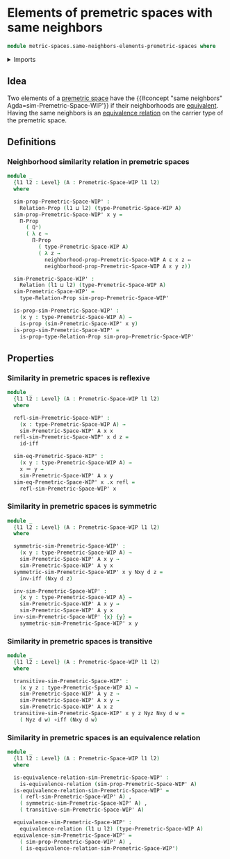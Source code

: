 # Elements of premetric spaces with same neighbors

```agda
module metric-spaces.same-neighbors-elements-premetric-spaces where
```

<details><summary>Imports</summary>

```agda
open import elementary-number-theory.positive-rational-numbers

open import foundation.binary-relations
open import foundation.dependent-pair-types
open import foundation.equivalence-relations
open import foundation.identity-types
open import foundation.logical-equivalences
open import foundation.propositions
open import foundation.transport-along-identifications
open import foundation.universe-levels

open import metric-spaces.premetric-spaces-WIP
```

</details>

## Idea

Two elements of a [premetric space](metric-spaces.premetric-spaces-WIP.md)
have the {{#concept "same neighbors" Agda=sim-Premetric-Space-WIP'}} if their
neighborhoods are [equivalent](foundation.logical-equivalences.md). Having the
same neighbors is an [equivalence relation](foundation.equivalence-relations.md)
on the carrier type of the premetric space.

## Definitions

### Neighborhood similarity relation in premetric spaces

```agda
module _
  {l1 l2 : Level} (A : Premetric-Space-WIP l1 l2)
  where

  sim-prop-Premetric-Space-WIP' :
    Relation-Prop (l1 ⊔ l2) (type-Premetric-Space-WIP A)
  sim-prop-Premetric-Space-WIP' x y =
    Π-Prop
      ( ℚ⁺)
      ( λ ε →
        Π-Prop
          ( type-Premetric-Space-WIP A)
          ( λ z →
            neighborhood-prop-Premetric-Space-WIP A ε x z ⇔
            neighborhood-prop-Premetric-Space-WIP A ε y z))

  sim-Premetric-Space-WIP' :
    Relation (l1 ⊔ l2) (type-Premetric-Space-WIP A)
  sim-Premetric-Space-WIP' =
    type-Relation-Prop sim-prop-Premetric-Space-WIP'

  is-prop-sim-Premetric-Space-WIP' :
    (x y : type-Premetric-Space-WIP A) →
    is-prop (sim-Premetric-Space-WIP' x y)
  is-prop-sim-Premetric-Space-WIP' =
    is-prop-type-Relation-Prop sim-prop-Premetric-Space-WIP'
```

## Properties

### Similarity in premetric spaces is reflexive

```agda
module _
  {l1 l2 : Level} (A : Premetric-Space-WIP l1 l2)
  where

  refl-sim-Premetric-Space-WIP' :
    (x : type-Premetric-Space-WIP A) →
    sim-Premetric-Space-WIP' A x x
  refl-sim-Premetric-Space-WIP' x d z =
    id-iff

  sim-eq-Premetric-Space-WIP' :
    (x y : type-Premetric-Space-WIP A) →
    x ＝ y →
    sim-Premetric-Space-WIP' A x y
  sim-eq-Premetric-Space-WIP' x .x refl =
    refl-sim-Premetric-Space-WIP' x
```

### Similarity in premetric spaces is symmetric

```agda
module _
  {l1 l2 : Level} (A : Premetric-Space-WIP l1 l2)
  where

  symmetric-sim-Premetric-Space-WIP' :
    (x y : type-Premetric-Space-WIP A) →
    sim-Premetric-Space-WIP' A x y →
    sim-Premetric-Space-WIP' A y x
  symmetric-sim-Premetric-Space-WIP' x y Nxy d z =
    inv-iff (Nxy d z)

  inv-sim-Premetric-Space-WIP' :
    {x y : type-Premetric-Space-WIP A} →
    sim-Premetric-Space-WIP' A x y →
    sim-Premetric-Space-WIP' A y x
  inv-sim-Premetric-Space-WIP' {x} {y} =
    symmetric-sim-Premetric-Space-WIP' x y
```

### Similarity in premetric spaces is transitive

```agda
module _
  {l1 l2 : Level} (A : Premetric-Space-WIP l1 l2)
  where

  transitive-sim-Premetric-Space-WIP' :
    (x y z : type-Premetric-Space-WIP A) →
    sim-Premetric-Space-WIP' A y z →
    sim-Premetric-Space-WIP' A x y →
    sim-Premetric-Space-WIP' A x z
  transitive-sim-Premetric-Space-WIP' x y z Nyz Nxy d w =
    ( Nyz d w) ∘iff (Nxy d w)
```

### Similarity in premetric spaces is an equivalence relation

```agda
module _
  {l1 l2 : Level} (A : Premetric-Space-WIP l1 l2)
  where

  is-equivalence-relation-sim-Premetric-Space-WIP' :
    is-equivalence-relation (sim-prop-Premetric-Space-WIP' A)
  is-equivalence-relation-sim-Premetric-Space-WIP' =
    ( refl-sim-Premetric-Space-WIP' A) ,
    ( symmetric-sim-Premetric-Space-WIP' A) ,
    ( transitive-sim-Premetric-Space-WIP' A)

  equivalence-sim-Premetric-Space-WIP' :
    equivalence-relation (l1 ⊔ l2) (type-Premetric-Space-WIP A)
  equivalence-sim-Premetric-Space-WIP' =
    ( sim-prop-Premetric-Space-WIP' A) ,
    ( is-equivalence-relation-sim-Premetric-Space-WIP')
```
